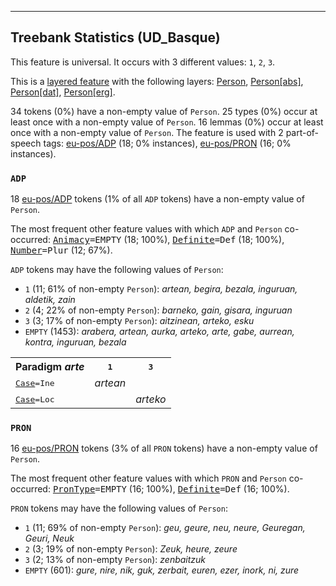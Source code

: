 

--------------------------------------------------------------------------------

## Treebank Statistics (UD_Basque)

This feature is universal.
It occurs with 3 different values: `1`, `2`, `3`.

This is a <a href="../../u/overview/feat-layers.html">layered feature</a> with the following layers: [Person](), [Person[abs]](), [Person[dat]](), [Person[erg]]().

34 tokens (0%) have a non-empty value of `Person`.
25 types (0%) occur at least once with a non-empty value of `Person`.
16 lemmas (0%) occur at least once with a non-empty value of `Person`.
The feature is used with 2 part-of-speech tags: [eu-pos/ADP]() (18; 0% instances), [eu-pos/PRON]() (16; 0% instances).

### `ADP`

18 [eu-pos/ADP]() tokens (1% of all `ADP` tokens) have a non-empty value of `Person`.

The most frequent other feature values with which `ADP` and `Person` co-occurred: <tt><a href="Animacy.html">Animacy</a>=EMPTY</tt> (18; 100%), <tt><a href="Definite.html">Definite</a>=Def</tt> (18; 100%), <tt><a href="Number.html">Number</a>=Plur</tt> (12; 67%).

`ADP` tokens may have the following values of `Person`:

* `1` (11; 61% of non-empty `Person`): <em>artean, begira, bezala, inguruan, aldetik, zain</em>
* `2` (4; 22% of non-empty `Person`): <em>barneko, gain, gisara, inguruan</em>
* `3` (3; 17% of non-empty `Person`): <em>aitzinean, arteko, esku</em>
* `EMPTY` (1453): <em>arabera, artean, aurka, arteko, arte, gabe, aurrean, kontra, inguruan, bezala</em>

<table>
  <tr><th>Paradigm <i>arte</i></th><th><tt>1</tt></th><th><tt>3</tt></th></tr>
  <tr><td><tt><a href="Case.html">Case</a>=Ine</tt></td><td><em>artean</em></td><td></td></tr>
  <tr><td><tt><a href="Case.html">Case</a>=Loc</tt></td><td></td><td><em>arteko</em></td></tr>
</table>

### `PRON`

16 [eu-pos/PRON]() tokens (3% of all `PRON` tokens) have a non-empty value of `Person`.

The most frequent other feature values with which `PRON` and `Person` co-occurred: <tt><a href="PronType.html">PronType</a>=EMPTY</tt> (16; 100%), <tt><a href="Definite.html">Definite</a>=Def</tt> (16; 100%).

`PRON` tokens may have the following values of `Person`:

* `1` (11; 69% of non-empty `Person`): <em>geu, geure, neu, neure, Geuregan, Geuri, Neuk</em>
* `2` (3; 19% of non-empty `Person`): <em>Zeuk, heure, zeure</em>
* `3` (2; 13% of non-empty `Person`): <em>zenbaitzuk</em>
* `EMPTY` (601): <em>gure, nire, nik, guk, zerbait, euren, ezer, inork, ni, zure</em>

